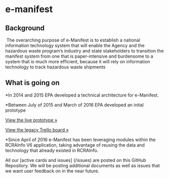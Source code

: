 # e-manifest

## Background
  The overarching purpose of e-Manifest is to establish a national information technology system that will enable the Agency and the hazardous waste program’s industry and state stakeholders to transition the manifest system from one that is paper-intensive and burdensome to a system that is much more efficient, because it will rely on information technology to track hazardous waste shipments

## What is going on
*In 2014 and 2015 EPA developed a technical architecture for e-Manifest.

*Between July of 2015 and March of 2016 EPA developed an inital prototype

  [View the live prototype »](https://e-manifest.epa.gov)

  [View the legacy Trello board »](https://e-manifest.epa.gov)

*Since April of 2016 e-Manifest has been leveraging modules within the RCRAInfo V6 application, taking advantage of reusing the data and technology that already existed in RCRAInfo.

   All our [active cards and issues] (/issues) are posted on this GitHub Repository.  We will be posting additional documents as well as 
   issues that we want user feedback on in the near future.  
